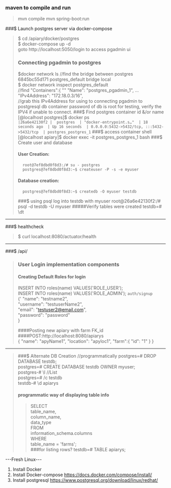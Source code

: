 ### maven to compile and run
> mvn compile
> mvn spring-boot:run

###$ Launch postgres server via docker-compose
> $ cd /apiary/docker/postgres  
$ docker-compose up -d  
>  goto http://localhost:5050/login to access pgadmin ui  
> ### Connecting pgadmin to postgres
> $docker network ls  //find the bridge between postgres   
> 6845bc55d171   postgres_default   bridge    local  
> $ docker network inspect postgres_default  
> //find "Containers":{ 
>   "<container hash>"
>       "Name": "postgres_pgadmin_1", ...  
>       "IPv4Address": "172.18.0.3/16",  
> //grab this IPv4Address for using to connecting pgadmin to postgresql db container
> password of db is root for testing, verify the IPV4 if unable to connect.
###$ Find postgres container id &/or name 
> [@localhost postgres]$ docker ps      
> ` |26a6e42130f2 |  postgres  | "docker-entrypoint.s…"  | 18 seconds ago  | Up 16 seconds  | 0.0.0.0:5432->5432/tcp, :::5432->5432/tcp  | postgres_postgres_1 `
> ###$ access container shell
>       [@localhost apiary]$ docker exec -it postgres_postgres_1 bash
###$ Create user and database
> #### User Creation:
>       root@7ef8dbd0f8d3:/# su - postgres
>       postgres@7ef8dbd0f8d3:~$ createuser -P -s -e myuser
> #### Database creation:
>       postgres@7ef8dbd0f8d3:~$ createdb -O myuser testdb
> ###$ using psql log into testdb with myuser
>       root@26a6e42130f2:/# psql -d testdb -U myuser
> #####Verify tables were created
>       testdb=# \dt
---
###$ healthcheck
> $ curl localhost:8080/actuator/health
---
###$ /api/
>### User Login implementation components
>#### Creating Default Roles for login
> INSERT INTO roles(name) VALUES('ROLE_USER');  
> INSERT INTO roles(name) VALUES('ROLE_ADMIN');
> `auth/signup`  
> {'
>   "name": "testname2",  
>   "username": "testuserName2",  
>   "email": "testuser2@email.com",  
>   "password": "password"  
> }
>
>####Posting new apiary with farm FK_id
>       ####POST:http://localhost:8080/apiarys  
>       {
>        "name": "apyName1",
>        "location": "apyloc1",
>          "farm":{
>            "id": "1"
>          }
>        }
---
> ###$ Alternate DB Creation //programmatically
>postgres=# DROP DATABASE testdb;  
postgres=# CREATE DATABASE testdb OWNER myuser;  
postgres-# \l //List  
postgres=# /c testdb  
testdb-# \d apiarys  
>#### programmatic way of displaying table info
>    >SELECT  
>    table_name,  
>    column_name,  
>    data_type  
>    FROM  
>    information_schema.columns  
>    WHERE  
>    table_name = 'farms';  
> ###for listing rows?
>       testdb=# TABLE apiarys;

---Fresh Linux---
1. Install Docker
2. Install Docker-compose
    https://docs.docker.com/compose/install/
3. Install postgresql
    https://www.postgresql.org/download/linux/redhat/